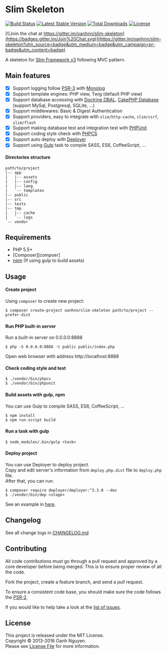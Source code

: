 Slim Skeleton
===
[![Build Status](https://travis-ci.org/oanhnn/slim-skeleton.svg?branch=3.x)](https://travis-ci.org/oanhnn/slim-skeleton)
[![Latest Stable Version](https://poser.pugx.org/oanhnn/slim-skeleton/v/stable)](https://packagist.org/packages/oanhnn/slim-skeleton)
[![Total Downloads](https://poser.pugx.org/oanhnn/slim-skeleton/downloads)](https://packagist.org/packages/oanhnn/slim-skeleton)
[![License](https://poser.pugx.org/oanhnn/slim-skeleton/license)](https://packagist.org/packages/oanhnn/slim-skeleton)

[![Join the chat at https://gitter.im/oanhnn/slim-skeleton](https://badges.gitter.im/Join%20Chat.svg)](https://gitter.im/oanhnn/slim-skeleton?utm_source=badge&utm_medium=badge&utm_campaign=pr-badge&utm_content=badge)

A skeleton for [Slim Framework v3][slim-fw] following MVC pattern.   

Main features
---
- [x] Support logging follow [PSR-3][psr3] with [Monolog][monolog]
- [x] Support template engines: PHP view, Twig (default PHP view)
- [x] Support database accessing with [Doctrine DBAL][doc-dbal], [CakePHP Database][cake-db] (support MySql, Postgresql, SQLite, ...)
- [x] Support middlewares: Basic & Digest Authentication
- [x] Support providers, easy to integrate with `slim/http-cache`, `slim/csrf`, `slim/flash`
- [x] Support making database test and integration test with [PHPUnit][phpunit]
- [x] Support coding style check with [PHPCS][phpcs]
- [x] Support auto deploy with [Deployer][deployer]
- [x] Support using [Gulp][gulp] task to compile SASS, ES6, CoffeeScript, ...

#### Directories structure
```
path/to/project
|-- app
|   |-- assets
|   |-- config
|   |-- lang
|   `-- templates
|-- public
|-- src
|-- tests
|-- tmp
|   |-- cache
|   `-- logs
`-- vendor
```

Requirements
---

* PHP 5.5+
* [Composer][compoer]
* [npm][npm] (If using gulp to build assets)

Usage
---

#### Create project
Using `composer` to create new project:

```shell
$ composer create-project oanhnn/slim-skeleton path/to/project --prefer-dist
```

#### Run PHP built-in server
Run a built-in server on 0.0.0.0:8888
```shell
$ php -S 0.0.0.0:8888 -t public public/index.php
```

Open web browser with address http://localhost:8888

#### Check coding style and test
```shell
$ ./vendor/bin/phpcs
$ ./vendor/bin/phpunit
```

#### Build assets with gulp, npm
You can use Gulp to compile SASS, ES6, CoffeeScript, ...

```shell
$ npm install
$ npm run-script build
```

#### Run a task with gulp
```shell
$ node_modules/.bin/gulp <task>
```

#### Deploy project
You can use Deployer to deploy project.   
Copy and edit server's information from `deploy.php.dist` file to `deploy.php` file.   
After that, you can run:

```shell
$ composer require deployer/deployer:^3.3.0 --dev
$ ./vendor/bin/dep <stage>
```

See an example in [here][deploy-ex].

Changelog
---
See all change logs in [CHANGELOG.md](CHANGELOG.md)

Contributing
---
All code contributions must go through a pull request and approved by
a core developer before being merged. This is to ensure proper review of all the code.

Fork the project, create a feature branch, and send a pull request.

To ensure a consistent code base, you should make sure the code follows the [PSR-2][psr2].

If you would like to help take a look at the [list of issues](issues).

License
---
This project is released under the MIT License.   
Copyright © 2013-2016 Oanh Nguyen.   
Please see [License File](LICENSE.md) for more information.


[psr2]:      https://github.com/php-fig/fig-standards/blob/master/accepted/PSR-2-coding-style-guide.md
[psr3]:      https://github.com/php-fig/fig-standards/blob/master/accepted/PSR-3-logger-interface.md
[composer]:  https://getcomposer.org
[npm]:       https://docs.npmjs.com/getting-started/installing-node
[monolog]:   https://github.com/Seldaek/monolog
[doc-dbal]:  https://github.com/doctrine/dbal
[cake-db]:   https://github.com/cakephp/database
[phpunit]:   https://phpunit.de/
[phpcs]:     https://github.com/squizlabs/PHP_CodeSniffer
[deployer]:  https://deployer.org
[deploy-ex]: https://github.com/oanhnn/deployer-example
[slim-fw]:   http://slimframework.com/
[gulp]:      http://gulpjs.com/
